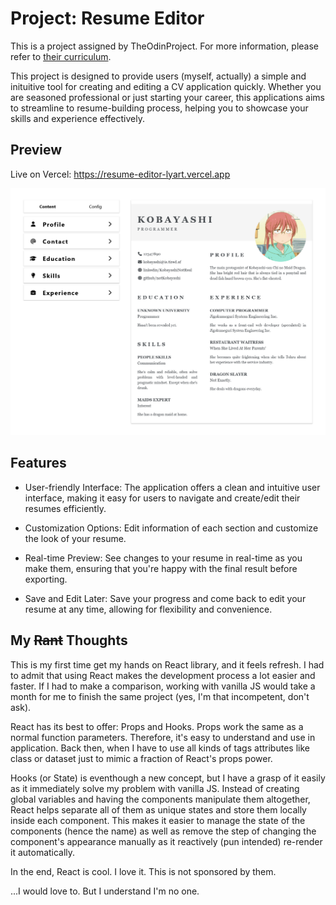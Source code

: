 # Project: Resume Editor

This is a project assigned by TheOdinProject. For more information, please refer to [their curriculum](https://www.theodinproject.com/lessons/node-path-react-new-cv-application).

This project is designed to provide users (myself, actually) a simple and inituitive tool for creating and editing a CV application quickly. Whether you are seasoned professional or just starting your career, this applications aims to streamline to resume-building process, helping you to showcase your skills and experience effectively.

## Preview

Live on Vercel: https://resume-editor-lyart.vercel.app

![](./src/assets/screenshot.png)

## Features

- User-friendly Interface: The application offers a clean and intuitive user interface, making it easy for users to navigate and create/edit their resumes efficiently.

- Customization Options: Edit information of each section and customize the look of your resume.

- Real-time Preview: See changes to your resume in real-time as you make them, ensuring that you're happy with the final result before exporting.

- Save and Edit Later: Save your progress and come back to edit your resume at any time, allowing for flexibility and convenience.

## My ~~Rant~~ Thoughts

This is my first time get my hands on React library, and it feels refresh. I had to admit that using React makes the development process a lot easier and faster. If I had to make a comparison, working with vanilla JS would take a month for me to finish the same project (yes, I'm that incompetent, don't ask).

React has its best to offer: Props and Hooks. Props work the same as a normal function parameters. Therefore, it's easy to understand and use in application. Back then, when I have to use all kinds of tags attributes like class or dataset just to mimic a fraction of React's props power.

Hooks (or State) is eventhough a new concept, but I have a grasp of it easily as it immediately solve my problem with vanilla JS. Instead of creating global variables and having the components manipulate them altogether, React helps separate all of them as unique states and store them locally inside each component. This makes it easier to manage the state of the components (hence the name) as well as remove the step of changing the component's appearance manually as it reactively (pun intended) re-render it automatically.

In the end, React is cool. I love it. This is not sponsored by them.

...I would love to. But I understand I'm no one.
